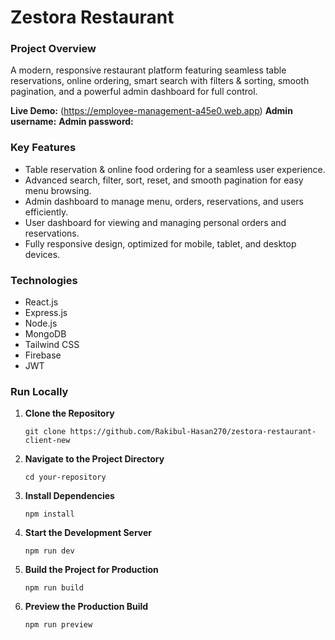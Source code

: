 # Zestora Restaurant

### Project Overview
A modern, responsive restaurant platform featuring seamless table reservations, online ordering, smart search with filters & sorting, smooth pagination, and a powerful admin dashboard for full control.

**Live Demo:** (https://employee-management-a45e0.web.app)
**Admin username:**
**Admin password:** 


### Key Features

- Table reservation & online food ordering for a seamless user experience.  
- Advanced search, filter, sort, reset, and smooth pagination for easy menu browsing.  
- Admin dashboard to manage menu, orders, reservations, and users efficiently.  
- User dashboard for viewing and managing personal orders and reservations.  
- Fully responsive design, optimized for mobile, tablet, and desktop devices.


### Technologies

- React.js
- Express.js
- Node.js
- MongoDB
- Tailwind CSS
- Firebase
- JWT


### Run Locally

1. **Clone the Repository**
    ```  
    git clone https://github.com/Rakibul-Hasan270/zestora-restaurant-client-new
    ```
2. **Navigate to the Project Directory**
    ``` 
    cd your-repository
    ```
3. **Install Dependencies**
    ```  
    npm install
    ```
4. **Start the Development Server**
    ```  
    npm run dev
    ```
5. **Build the Project for Production**
    ```  
    npm run build
    ```
6. **Preview the Production Build**
    ```  
    npm run preview
    ```